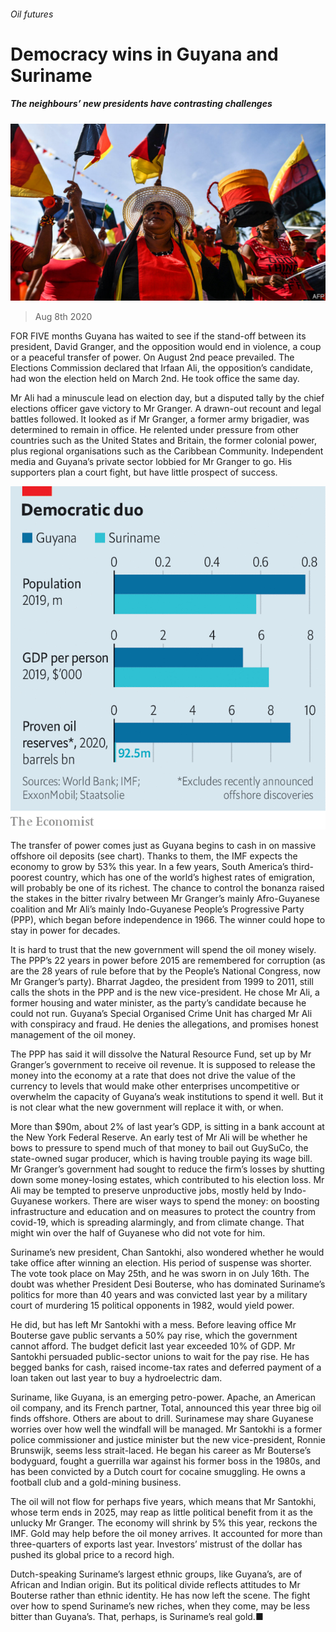 ###### Oil futures

# Democracy wins in Guyana and Suriname 

##### The neighbours’ new presidents have contrasting challenges 

![image](images/20200808_AMP501.jpg) 

> Aug 8th 2020 

FOR FIVE months Guyana has waited to see if the stand-off between its president, David Granger, and the opposition would end in violence, a coup or a peaceful transfer of power. On August 2nd peace prevailed. The Elections Commission declared that Irfaan Ali, the opposition’s candidate, had won the election held on March 2nd. He took office the same day.

Mr Ali had a minuscule lead on election day, but a disputed tally by the chief elections officer gave victory to Mr Granger. A drawn-out recount and legal battles followed. It looked as if Mr Granger, a former army brigadier, was determined to remain in office. He relented under pressure from other countries such as the United States and Britain, the former colonial power, plus regional organisations such as the Caribbean Community. Independent media and Guyana’s private sector lobbied for Mr Granger to go. His supporters plan a court fight, but have little prospect of success.

![image](images/20200808_AMC081.png) 


The transfer of power comes just as Guyana begins to cash in on massive offshore oil deposits (see chart). Thanks to them, the IMF expects the economy to grow by 53% this year. In a few years, South America’s third-poorest country, which has one of the world’s highest rates of emigration, will probably be one of its richest. The chance to control the bonanza raised the stakes in the bitter rivalry between Mr Granger’s mainly Afro-Guyanese coalition and Mr Ali’s mainly Indo-Guyanese People’s Progressive Party (PPP), which began before independence in 1966. The winner could hope to stay in power for decades.

It is hard to trust that the new government will spend the oil money wisely. The PPP’s 22 years in power before 2015 are remembered for corruption (as are the 28 years of rule before that by the People’s National Congress, now Mr Granger’s party). Bharrat Jagdeo, the president from 1999 to 2011, still calls the shots in the PPP and is the new vice-president. He chose Mr Ali, a former housing and water minister, as the party’s candidate because he could not run. Guyana’s Special Organised Crime Unit has charged Mr Ali with conspiracy and fraud. He denies the allegations, and promises honest management of the oil money.

The PPP has said it will dissolve the Natural Resource Fund, set up by Mr Granger’s government to receive oil revenue. It is supposed to release the money into the economy at a rate that does not drive the value of the currency to levels that would make other enterprises uncompetitive or overwhelm the capacity of Guyana’s weak institutions to spend it well. But it is not clear what the new government will replace it with, or when.

More than $90m, about 2% of last year’s GDP, is sitting in a bank account at the New York Federal Reserve. An early test of Mr Ali will be whether he bows to pressure to spend much of that money to bail out GuySuCo, the state-owned sugar producer, which is having trouble paying its wage bill. Mr Granger’s government had sought to reduce the firm’s losses by shutting down some money-losing estates, which contributed to his election loss. Mr Ali may be tempted to preserve unproductive jobs, mostly held by Indo-Guyanese workers. There are wiser ways to spend the money: on boosting infrastructure and education and on measures to protect the country from covid-19, which is spreading alarmingly, and from climate change. That might win over the half of Guyanese who did not vote for him.

Suriname’s new president, Chan Santokhi, also wondered whether he would take office after winning an election. His period of suspense was shorter. The vote took place on May 25th, and he was sworn in on July 16th. The doubt was whether President Desi Bouterse, who has dominated Suriname’s politics for more than 40 years and was convicted last year by a military court of murdering 15 political opponents in 1982, would yield power.

He did, but has left Mr Santokhi with a mess. Before leaving office Mr Bouterse gave public servants a 50% pay rise, which the government cannot afford. The budget deficit last year exceeded 10% of GDP. Mr Santokhi persuaded public-sector unions to wait for the pay rise. He has begged banks for cash, raised income-tax rates and deferred payment of a loan taken out last year to buy a hydroelectric dam.

Suriname, like Guyana, is an emerging petro-power. Apache, an American oil company, and its French partner, Total, announced this year three big oil finds offshore. Others are about to drill. Surinamese may share Guyanese worries over how well the windfall will be managed. Mr Santokhi is a former police commissioner and justice minister but the new vice-president, Ronnie Brunswijk, seems less strait-laced. He began his career as Mr Bouterse’s bodyguard, fought a guerrilla war against his former boss in the 1980s, and has been convicted by a Dutch court for cocaine smuggling. He owns a football club and a gold-mining business.

The oil will not flow for perhaps five years, which means that Mr Santokhi, whose term ends in 2025, may reap as little political benefit from it as the unlucky Mr Granger. The economy will shrink by 5% this year, reckons the IMF. Gold may help before the oil money arrives. It accounted for more than three-quarters of exports last year. Investors’ mistrust of the dollar has pushed its global price to a record high.

Dutch-speaking Suriname’s largest ethnic groups, like Guyana’s, are of African and Indian origin. But its political divide reflects attitudes to Mr Bouterse rather than ethnic identity. He has now left the scene. The fight over how to spend Suriname’s new riches, when they come, may be less bitter than Guyana’s. That, perhaps, is Suriname’s real gold.■

